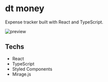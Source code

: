 # dt money

Expense tracker built with React and TypeScript.

![preview](https://i.imgur.com/Wnk2AFu.png)


## Techs

- React
- TypeScript
- Styled Components
- Mirage.js
